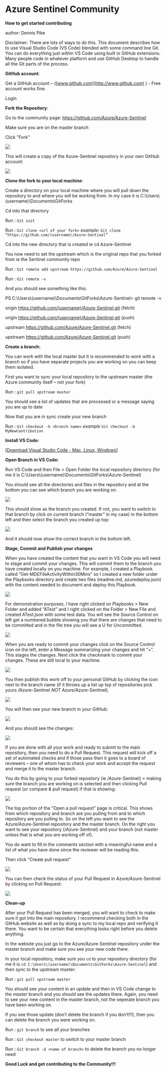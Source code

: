 # Azure Sentinel Community

**How to get started contributing**

author: Dennis Pike

Disclaimer: There are lots of ways to do this.  This document describes how to use Visual Studio Code (VS Code) blended with some command line Git. You can do everything just within VS Code using built in GitHub extensions.  Many people code in whatever platform and use GitHub Desktop to handle all the Git parts of the process.

**GitHub account**:

Get a GitHub account – ([www.github.com](http://www.github.com) ) - Free account works fine.

Login

**Fork the Repository**:

Go to the community page: https://github.com/Azure/Azure-Sentinel

Make sure you are on the master branch

Click "Fork"

![](.github/Media/AzureSentinelCommunityFork.png)

This will create a copy of the Azure-Sentinel repository in your own GitHub account:

![](.github/Media/AzureSentinelCommunityFork2.png)

**Clone the fork to your local machine**:

Create a directory on your local machine where you will pull down the repository to and where you will be working from. In my case it is C:\Users\\(username)\Documents\GitForks

Cd into that directory

Run : `Git init`

Run : `Git clone <url of your fork>` *example*: `Git clone “https://github.com/(username)/Azure-Sentinel”`

Cd into the new directory that is created ie cd Azure-Sentinel

You now need to set the upstream which is the original repo that you forked from ie the Sentinel community repo

Run : `Git remote add upstream https://github.com/Azure/Azure-Sentinel`

Run : `Git remote -v`

And you should see something like this:

PS C:\Users\\(username)\Documents\GitForks\Azure-Sentinel> git remote -v

origin https://github.com/(username)/Azure-Sentinel.git (fetch)

origin https://github.com/(username)/Azure-Sentinel.git (push)

upstream    https://github.com/Azure/Azure-Sentinel.git (fetch)

upstream    https://github.com/Azure/Azure-Sentinel.git (push)

**Create a branch:**

You can work with the local master but it is recommended to work with a branch so if you have separate projects you are working on you can keep them isolated.

First you want to sync your local repository to the upstream master (the Azure community itself – not your fork)

Run : `git pull upstream master`

You should see a list of updates that are processed or a message saying you are up to date

Now that you are in sync create your new branch

Run : `Git checkout -b <branch name>` *example* `Git checkout -b MyNewContribution`

**Install VS Code:**

[[Download Visual Studio Code - Mac, Linux, Windows](https://code.visualstudio.com/Download)]

**Open Branch in VS Code:**

Run VS Code and then File > Open Folder the local repository directory (for me it is C:\Users\\(username)\Documents\GitForks\Azure-Sentinel)

You should see all the directories and files in the repository and at the bottom you can see which branch you are working on.

![](.github/Media/AzureSentinelCommunityOpen.png)

This should show as the branch you created. If not, you want to switch to that branch by click on current branch (“master” in my case) in the bottom left and then select the branch you created up top:

![](.github/Media/AzureSentinelCommunityOpen2.png)

And it should now show the correct branch in the bottom left.

**Stage, Commit and Publish your changes**

When you have created the content that you want in VS Code you will need to stage and commit your changes. This will commit them to the branch you have created locally on you machine. For example, I created a Playbook called “Get-MDEFileActivityWithin30Mins” so I created a new folder under the Playbooks directory and create two files (readme.md, azuredeploy.json) with the content needed to document and deploy this Playbook.

![](.github/Media/AzureSentinelCommunityStage.png)

For demonstration purposes, I have right clicked on Playbooks > New Folder and added “ATest” and I right clicked on the Folder > New File and created ATest.json with some test data. You will see the Source Control on left get a numbered bubble showing you that there are changes that need to be committed and in the file tree you will see a U for Uncommitted.

![](.github/Media/AzureSentinelCommunityStage2.png)

When you are ready to commit your changes click on the Source Control icon on the left, enter a Message summarizing your changes and hit “+”. This stages the changes. Next click the checkmark to commit your changes. These are still local to your machine.

![](.github/Media/AzureSentinelCommunityStage3.png)

You then publish this work off to your personal GitHub by clicking the icon next to the branch name (if it throws up a list up top of repositories pick yours <youraccount>/Azure-Sentinel *NOT* Azure/Azure-Sentinel).

![](.github/Media/AzureSentinelCommunityStage4.png)

You will then see your new branch in your GitHub:

![](.github/Media/AzureSentinelCommunityStage5.png)

And you should see the changes:

![](.github/Media/AzureSentinelCommunityStage6.png)

If you are done with all your work and ready to submit to the main repository, then you need to do a Pull Request. This request will kick off a set of automated checks and if those pass then it goes to a board of reviewers – one of whom has to check your work and accept the request and merge it to the master branch.

You do this by going to your forked repository (ie <your account>/Azure-Sentinel) > making sure the branch you are working on is selected and then clicking Pull request (or compare & pull request) if that is showing:

![](.github/Media/AzureSentinelCommunityStage7.png)

The top portion of the "Open a pull request" page is critical. This shows from which repository and branch are you pulling from and to which repository are you pulling to. So on the left you want to see the Azure/Azure-Sentinel repository and the master branch. On the right you want to see your repository (<your account>/Azure-Sentinel) and your branch (not master unless that is what you are working off of).

You do want to fill in the comments section with a meaningful name and a list of what you have done since the reviewer will be reading this.

Then click “Create pull request”

![](.github/Media/AzureSentinelCommunityStage8.png)

You can then check the status of your Pull Request in Azure/Azure-Sentinel by clicking on Pull Request:

![](.github/Media/AzureSentinelCommunityStage9.png)

**Clean-up**

After your Pull Request has been merged, you will want to check to make sure it got into the main repository. I recommend checking both in the GitHub website as well as by doing a sync to my local repo and verifying it there.  You want to be certain that everything looks right before you delete anything.

In the website you just go to the Azure/Azure-Sentinel repository under the master branch and make sure you see your new code there.

In your local repository, make sure you `cd` to your repository directory (for me it is `cd C:\Users\(username)\Documents\GitForks\Azure-Sentinel`) and then sync to the upstream master:

Run : `git pull upstream master`

You should see your content in an update and then in VS Code change to the *master* branch and you should see the updates there.  Again, you need to see your new content in the master branch, not the seperate branch you have been working on.

If you see those update (don’t delete the branch if you don’t!!!), then you can delete the branch you were working on.

Run : `git branch` to see all your branches

Run : `Git checkout master` to switch to your master branch

Run : `Git branch -d <name of branch>` to delete the branch you no longer need

**Good Luck and get contributing to the Community!!!**
